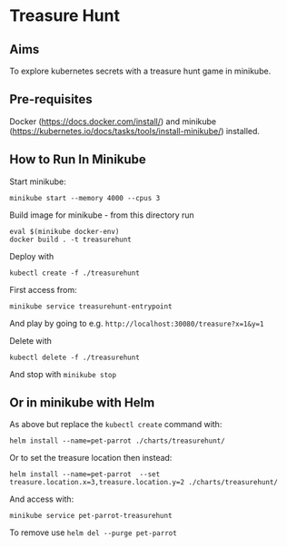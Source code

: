 # Treasure Hunt

## Aims

To explore kubernetes secrets with a treasure hunt game in minikube.

## Pre-requisites

Docker (https://docs.docker.com/install/) and minikube (https://kubernetes.io/docs/tasks/tools/install-minikube/) installed.

## How to Run In Minikube

Start minikube:
 
`minikube start --memory 4000 --cpus 3`

Build image for minikube - from this directory run

`eval $(minikube docker-env)` <br/>
`docker build . -t treasurehunt`

Deploy with
 
`kubectl create -f ./treasurehunt`

First access from: 

`minikube service treasurehunt-entrypoint`

And play by going to e.g. `http://localhost:30080/treasure?x=1&y=1`

Delete with
 
`kubectl delete -f ./treasurehunt`

And stop with `minikube stop`

## Or in minikube with Helm

As above but replace the `kubectl create` command with: 

`helm install --name=pet-parrot ./charts/treasurehunt/`<br/>

Or to set the treasure location then instead:

 `helm install --name=pet-parrot  --set treasure.location.x=3,treasure.location.y=2 ./charts/treasurehunt/ `<br/>

And access with:

`minikube service pet-parrot-treasurehunt`

To remove use `helm del --purge pet-parrot`